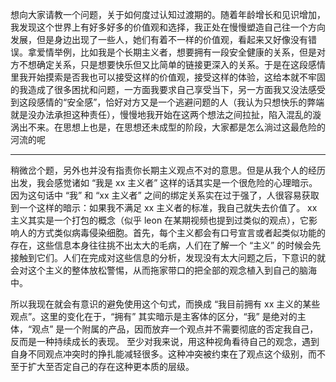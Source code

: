 想向大家请教一个问题，关于如何度过认知过渡期的。随着年龄增长和见识增加，我发现这个世界上有好多好多的价值观和选择，我正处在慢慢塑造自己往一个方向发展，但是身边出现了一些人，她们有着不一样的价值观，看起来又好像没有错误。拿爱情举例，比如我是个长期主义者，想要拥有一段安全健康的关系，但是对方不想确定关系，只是想要快乐但又比简单的链接更深入的关系。于是在这段感情里我开始摸索是否我也可以接受这样的价值观，接受这样的体验，这给本就不牢固的我造成了很多困扰和问题，一方面我要求自己享受当下，另一方面我又没法感受到这段感情的“安全感”，恰好对方又是一个逃避问题的人（我认为只想快乐的弊端就是没办法承担这种责任），慢慢地我开始在这两个想法之间拉扯，陷入混乱的漩涡出不来。在思想上也是，在思想还未成型的阶段，大家都是怎么淌过这最危险的河流的呢

---

稍微岔个题，另外也并没有指责你长期主义观点不对的意思。但是从我个人的经历出发，我会感觉诸如
“我是 xx 主义者” 这样的话其实是一个很危险的心理暗示。因为这句话中 “我” 和 “xx
主义者” 之间的绑定关系实在过于强了，人很容易获取到一个这样的暗示：如果我不满足
xx 主义者的标准，我自己就失去价值了。 xx 主义其实是一个打包的概念（似乎 leon
在某期视频也提到过类似的观点），它影响人的方式类似病毒侵染细胞。首先，每个主义都会有口号宣言或者起类似功能的存在，这些信息本身往往挑不出太大的毛病，人们在了解一个
“主义”
的时候会先接触到它们。人们在完成对这些信息的分析，发现没有太大问题之后，下意识的就会对这个主义的整体放松警惕，从而拖家带口的把全部的观念植入到自己的脑海中。

所以我现在就会有意识的避免使用这个句式，而换成 “我目前拥有 xx
主义的某些观点”。这里的变化在于，“拥有” 其实暗示是主客体的区分，“我”
是绝对的主体，“观点”
是一个附属的产品，因而放弃一个观点并不需要彻底的否定我自己，反而是一种持续成长的表现。
至少对我来说，用这种视角看待自己的观念，遇到自身不同观点冲突时的挣扎能减轻很多。这种冲突被约束在了观点这个级别，而不至于扩大至否定自己的存在这种更本质的层级。
